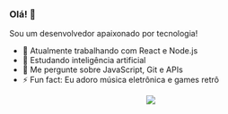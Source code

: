 ### Olá! 👋
Sou um desenvolvedor apaixonado por tecnologia!

- 🔭 Atualmente trabalhando com React e Node.js
- 🌱 Estudando inteligência artificial
- 💬 Me pergunte sobre JavaScript, Git e APIs
- ⚡ Fun fact: Eu adoro música eletrônica e games retrô

<div align="center">
  <img src="https://github-readme-stats.vercel.app/api?username=seunome&show_icons=true&theme=radical" />
</div>
